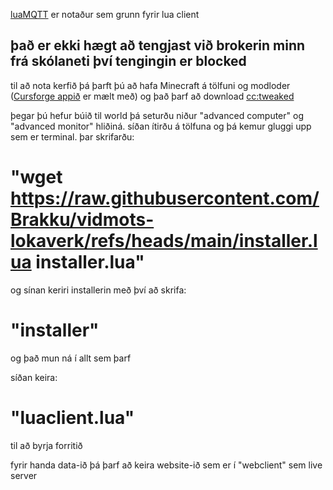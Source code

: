 [luaMQTT](https://github.com/WhyKickAmooCow/luamqtt-computercraft) er notaður sem grunn fyrir lua client

## það er ekki hægt að tengjast við brokerin minn frá skólaneti því tengingin er blocked

til að nota kerfið þá þarft þú að hafa Minecraft á tölfuni og modloder ([Cursforge appið](https://www.curseforge.com/download/app) er mælt með) og það þarf að download [cc:tweaked](https://www.curseforge.com/minecraft/mc-mods/cc-tweaked)

þegar þú hefur búið til world þá seturðu niður "advanced computer" og "advanced monitor" hliðiná. síðan ítirðu á tölfuna og þá kemur gluggi upp sem er terminal. þar skrifarðu:

# "wget https://raw.githubusercontent.com/Brakku/vidmots-lokaverk/refs/heads/main/installer.lua installer.lua" 

og sínan keriri installerin með því að skrifa:

# "installer" 

og það mun ná í allt sem þarf

síðan keira:

# "luaclient.lua"

til að byrja forritið


fyrir handa data-ið þá þarf að keira website-ið sem er í "webclient" sem live server
